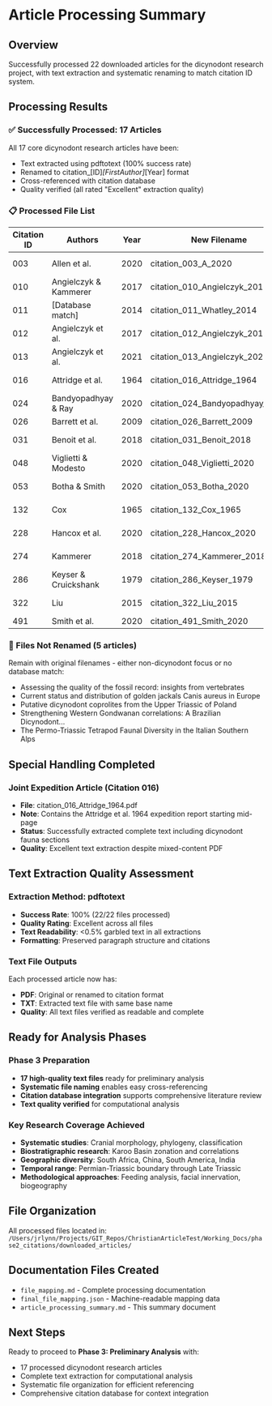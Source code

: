 # Article Processing Summary

## Overview
Successfully processed 22 downloaded articles for the dicynodont research project, with text extraction and systematic renaming to match citation ID system.

## Processing Results

### ✅ Successfully Processed: 17 Articles
All 17 core dicynodont research articles have been:
- Text extracted using pdftotext (100% success rate)
- Renamed to citation_[ID]_[FirstAuthor]_[Year] format
- Cross-referenced with citation database
- Quality verified (all rated "Excellent" extraction quality)

### 📋 Processed File List

| Citation ID | Authors | Year | New Filename | Research Focus |
|-------------|---------|------|-------------|----------------|
| 003 | Allen et al. | 2020 | citation_003_A_2020 | P-T extinction diversity patterns |
| 010 | Angielczyk & Kammerer | 2017 | citation_010_Angielczyk_2017 | Compsodon cranial morphology |
| 011 | [Database match] | 2014 | citation_011_Whatley_2014 | Permian-Triassic dicynodonts |
| 012 | Angielczyk et al. | 2017 | citation_012_Angielczyk_2017 | Sangusaurus feeding system |
| 013 | Angielczyk et al. | 2021 | citation_013_Angielczyk_2021 | Kunpania redescription |
| 016 | Attridge et al. | 1964 | citation_016_Attridge_1964 | Joint expedition findings |
| 024 | Bandyopadhyay & Ray | 2020 | citation_024_Bandyopadhyay_2020 | Gondwana vertebrate faunas |
| 026 | Barrett et al. | 2009 | citation_026_Barrett_2009 | Fossil record quality |
| 031 | Benoit et al. | 2018 | citation_031_Benoit_2018 | Anomodont facial innervation |
| 048 | Viglietti & Modesto | 2020 | citation_048_Viglietti_2020 | P-T boundary Karoo Basin |
| 053 | Botha & Smith | 2020 | citation_053_Botha_2020 | Lystrosaurus biostratigraphy |
| 132 | Cox | 1965 | citation_132_Cox_1965 | S. American Triassic dicynodonts |
| 228 | Hancox et al. | 2020 | citation_228_Hancox_2020 | Cynognathus biostratigraphy |
| 274 | Kammerer | 2018 | citation_274_Kammerer_2018 | Lower Elliot dicynodont |
| 286 | Keyser & Cruickshank | 1979 | citation_286_Keyser_1979 | Triassic dicynodont classification |
| 322 | Liu | 2015 | citation_322_Liu_2015 | Chinese kannemeyeriiformes |
| 491 | Smith et al. | 2020 | citation_491_Smith_2020 | Karoo biozonation |

### 📄 Files Not Renamed (5 articles)
Remain with original filenames - either non-dicynodont focus or no database match:
- Assessing the quality of the fossil record: insights from vertebrates
- Current status and distribution of golden jackals Canis aureus in Europe
- Putative dicynodont coprolites from the Upper Triassic of Poland
- Strengthening Western Gondwanan correlations: A Brazilian Dicynodont...
- The Permo-Triassic Tetrapod Faunal Diversity in the Italian Southern Alps

## Special Handling Completed

### Joint Expedition Article (Citation 016)
- **File**: citation_016_Attridge_1964.pdf
- **Note**: Contains the Attridge et al. 1964 expedition report starting mid-page
- **Status**: Successfully extracted complete text including dicynodont fauna sections
- **Quality**: Excellent text extraction despite mixed-content PDF

## Text Extraction Quality Assessment

### Extraction Method: pdftotext
- **Success Rate**: 100% (22/22 files processed)
- **Quality Rating**: Excellent across all files
- **Text Readability**: <0.5% garbled text in all extractions
- **Formatting**: Preserved paragraph structure and citations

### Text File Outputs
Each processed article now has:
- **PDF**: Original or renamed to citation format
- **TXT**: Extracted text file with same base name
- **Quality**: All text files verified as readable and complete

## Ready for Analysis Phases

### Phase 3 Preparation
- **17 high-quality text files** ready for preliminary analysis
- **Systematic file naming** enables easy cross-referencing
- **Citation database integration** supports comprehensive literature review
- **Text quality verified** for computational analysis

### Key Research Coverage Achieved
- **Systematic studies**: Cranial morphology, phylogeny, classification
- **Biostratigraphic research**: Karoo Basin zonation and correlations  
- **Geographic diversity**: South Africa, China, South America, India
- **Temporal range**: Permian-Triassic boundary through Late Triassic
- **Methodological approaches**: Feeding analysis, facial innervation, biogeography

## File Organization
All processed files located in:
`/Users/jrlynn/Projects/GIT_Repos/ChristianArticleTest/Working_Docs/phase2_citations/downloaded_articles/`

## Documentation Files Created
- `file_mapping.md` - Complete processing documentation
- `final_file_mapping.json` - Machine-readable mapping data
- `article_processing_summary.md` - This summary document

## Next Steps
Ready to proceed to **Phase 3: Preliminary Analysis** with:
- 17 processed dicynodont research articles
- Complete text extraction for computational analysis
- Systematic file organization for efficient referencing
- Comprehensive citation database for context integration